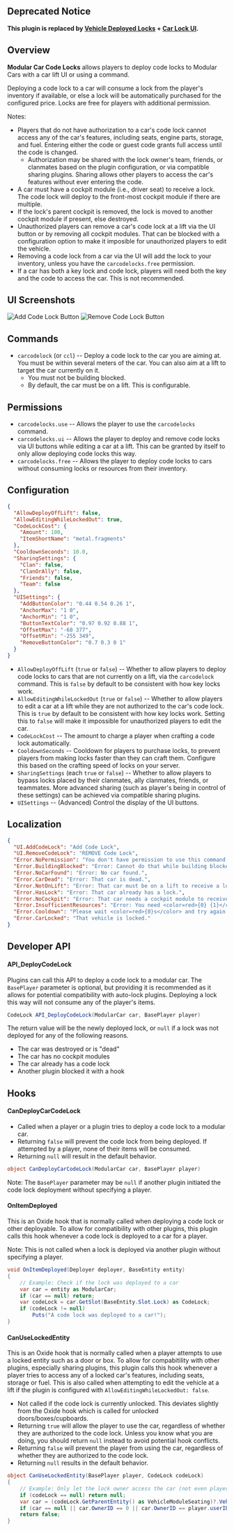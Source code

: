 ## Deprecated Notice

**This plugin is replaced by [Vehicle Deployed Locks](https://umod.org/plugins/vehicle-deployed-locks) + [Car Lock UI](https://umod.org/plugins/car-lock-ui).**

## Overview

**Modular Car Code Locks** allows players to deploy code locks to Modular Cars with a car lift UI or using a command.

Deploying a code lock to a car will consume a lock from the player's inventory if available, or else a lock will be automatically purchased for the configured price. Locks are free for players with additional permission.

Notes:
- Players that do not have authorization to a car's code lock cannot access any of the car's features, including seats, engine parts, storage, and fuel. Entering either the code or guest code grants full access until the code is changed.
  - Authorization may be shared with the lock owner's team, friends, or clanmates based on the plugin configuration, or via compatible sharing plugins. Sharing allows other players to access the car's features without ever entering the code.
- A car must have a cockpit module (i.e., driver seat) to receive a lock. The code lock will deploy to the front-most cockpit module if there are multiple.
- If the lock's parent cockpit is removed, the lock is moved to another cockpit module if present, else destroyed.
- Unauthorized players can remove a car's code lock at a lift via the UI button or by removing all cockpit modules. That can be blocked with a configuration option to make it imposible for unauthorized players to edit the vehicle.
- Removing a code lock from a car via the UI will add the lock to your inventory, unless you have the `carcodelocks.free` permission.
- If a car has both a key lock and code lock, players will need both the key and the code to access the car. This is not recommended.

## UI Screenshots

![Add Code Lock Button](https://i.imgur.com/Xk91dHF.png)
![Remove Code Lock Button](https://i.imgur.com/IT1xsrZ.png)

## Commands

- `carcodelock` (or `ccl`) -- Deploy a code lock to the car you are aiming at. You must be within several meters of the car. You can also aim at a lift to target the car currently on it.
  - You must not be building blocked.
  - By default, the car must be on a lift. This is configurable.

## Permissions

- `carcodelocks.use` -- Allows the player to use the `carcodelocks` command.
- `carcodelocks.ui` -- Allows the player to deploy and remove code locks via UI buttons while editing a car at a lift. This can be granted by itself to only allow deploying code locks this way.
- `carcodelocks.free` -- Allows the player to deploy code locks to cars without consuming locks or resources from their inventory.

## Configuration
```json
{
  "AllowDeployOffLift": false,
  "AllowEditingWhileLockedOut": true,
  "CodeLockCost": {
    "Amount": 100,
    "ItemShortName": "metal.fragments"
  },
  "CooldownSeconds": 10.0,
  "SharingSettings": {
    "Clan": false,
    "ClanOrAlly": false,
    "Friends": false,
    "Team": false
  },
  "UISettings": {
    "AddButtonColor": "0.44 0.54 0.26 1",
    "AnchorMax": "1 0",
    "AnchorMin": "1 0",
    "ButtonTextColor": "0.97 0.92 0.88 1",
    "OffsetMax": "-68 377",
    "OffsetMin": "-255 349",
    "RemoveButtonColor": "0.7 0.3 0 1"
  }
}
```

- `AllowDeployOffLift` (`true` or `false`) -- Whether to allow players to deploy code locks to cars that are not currently on a lift, via the `carcodelock` command. This is `false` by default to be consistent with how key locks work.
- `AllowEditingWhileLockedOut` (`true` or `false`) -- Whether to allow players to edit a car at a lift while they are not authorized to the car's code lock. This is `true` by default to be consistent with how key locks work. Setting this to `false` will make it impossible for unauthorized players to edit the car.
- `CodeLockCost` -- The amount to charge a player when crafting a code lock automatically.
- `CooldownSeconds` -- Cooldown for players to purchase locks, to prevent players from making locks faster than they can craft them. Configure this based on the crafting speed of locks on your server.
- `SharingSettings` (each `true` or `false`) -- Whether to allow players to bypass locks placed by their clanmates, ally clanmates, friends, or teammates. More advanced sharing (such as player's being in control of these settings) can be achieved via compatible sharing plugins.
- `UISettings` -- (Advanced) Control the display of the UI buttons.

## Localization

```json
{
  "UI.AddCodeLock": "Add Code Lock",
  "UI.RemoveCodeLock": "REMOVE Code Lock",
  "Error.NoPermission": "You don't have permission to use this command.",
  "Error.BuildingBlocked": "Error: Cannot do that while building blocked.",
  "Error.NoCarFound": "Error: No car found.",
  "Error.CarDead": "Error: That car is dead.",
  "Error.NotOnLift": "Error: That car must be on a lift to receive a lock.",
  "Error.HasLock": "Error: That car already has a lock.",
  "Error.NoCockpit": "Error: That car needs a cockpit module to receive a lock.",
  "Error.InsufficientResources": "Error: You need <color=red>{0} {1}</color> to craft a lock.",
  "Error.Cooldown": "Please wait <color=red>{0}s</color> and try again.",
  "Error.CarLocked": "That vehicle is locked."
}
```

## Developer API

#### API_DeployCodeLock

Plugins can call this API to deploy a code lock to a modular car. The `BasePlayer` parameter is optional, but providing it is recommended as it allows for potential compatibility with auto-lock plugins. Deploying a lock this way will not consume any of the player's items.

```csharp
CodeLock API_DeployCodeLock(ModularCar car, BasePlayer player)
```

The return value will be the newly deployed lock, or `null` if a lock was not deployed for any of the following reasons.
- The car was destroyed or is "dead"
- The car has no cockpit modules
- The car already has a code lock
- Another plugin blocked it with a hook

## Hooks

#### CanDeployCarCodeLock

- Called when a player or a plugin tries to deploy a code lock to a modular car.
- Returning `false` will prevent the code lock from being deployed. If attempted by a player, none of their items will be consumed.
- Returning `null` will result in the default behavior.

```csharp
object CanDeployCarCodeLock(ModularCar car, BasePlayer player)
```

Note: The `BasePlayer` parameter may be `null` if another plugin initiated the code lock deployment without specifying a player.

#### OnItemDeployed

This is an Oxide hook that is normally called when deploying a code lock or other deployable. To allow for compatibility with other plugins, this plugin calls this hook whenever a code lock is deployed to a car for a player.

Note: This is not called when a lock is deployed via another plugin without specifying a player.

```csharp
void OnItemDeployed(Deployer deployer, BaseEntity entity)
{
    // Example: Check if the lock was deployed to a car
    var car = entity as ModularCar;
    if (car == null) return;
    var codeLock = car.GetSlot(BaseEntity.Slot.Lock) as CodeLock;
    if (codeLock != null)
        Puts("A code lock was deployed to a car!");
}
```

#### CanUseLockedEntity

This is an Oxide hook that is normally called when a player attempts to use a locked entity such as a door or box. To allow for compabitility with other plugins, especially sharing plugins, this plugin calls this hook whenever a player tries to access any of a locked car's features, including seats, storage or fuel. This is also called when attempting to edit the vehicle at a lift if the plugin is configured with `AllowEditingWhileLockedOut: false`.

- Not called if the code lock is currently unlocked. This deviates slightly from the Oxide hook which is called for unlocked doors/boxes/cupboards.
- Returning `true` will allow the player to use the car, regardless of whether they are authorized to the code lock. Unless you know what you are doing, you should return `null` instead to avoid potential hook conflicts.
- Returning `false` will prevent the player from using the car, regardless of whether they are authorized to the code lock.
- Returning `null` results in the default behavior.

```csharp
object CanUseLockedEntity(BasePlayer player, CodeLock codeLock)
{
    // Example: Only let the lock owner access the car (not even players who know the code)
    if (codeLock == null) return null;
    var car = (codeLock.GetParentEntity() as VehicleModuleSeating)?.Vehicle as ModularCar;
    if (car == null || car.OwnerID == 0 || car.OwnerID == player.userID) return null;
    return false;
}
```
